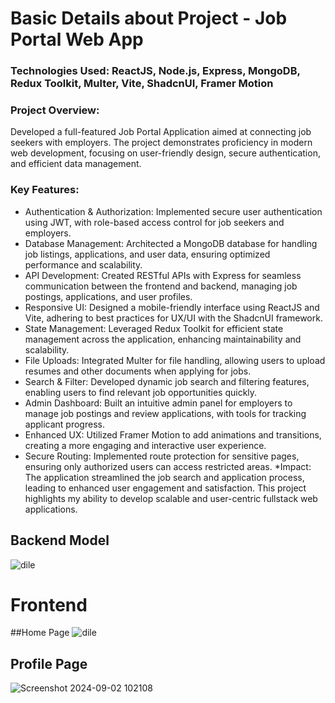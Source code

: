 # Basic  Details about Project - Job Portal Web App
### Technologies Used: ReactJS, Node.js, Express, MongoDB, Redux Toolkit, Multer, Vite, ShadcnUI, Framer Motion

### Project Overview:
Developed a full-featured Job Portal Application aimed at connecting job seekers with employers. The project demonstrates proficiency in modern web development, focusing on user-friendly design, secure authentication, and efficient data management.

### Key Features:
* Authentication & Authorization: Implemented secure user authentication using JWT, with role-based access control for job seekers and employers.
* Database Management: Architected a MongoDB database for handling job listings, applications, and user data, ensuring optimized performance and scalability.
* API Development: Created RESTful APIs with Express for seamless communication between the frontend and backend, managing job postings, applications, and user profiles.
* Responsive UI: Designed a mobile-friendly interface using ReactJS and Vite, adhering to best practices for UX/UI with the ShadcnUI framework.
* State Management: Leveraged Redux Toolkit for efficient state management across the application, enhancing maintainability and scalability.
* File Uploads: Integrated Multer for file handling, allowing users to upload resumes and other documents when applying for jobs.
* Search & Filter: Developed dynamic job search and filtering features, enabling users to find relevant job opportunities quickly.
* Admin Dashboard: Built an intuitive admin panel for employers to manage job postings and review applications, with tools for tracking applicant progress.
* Enhanced UX: Utilized Framer Motion to add animations and transitions, creating a more engaging and interactive user experience.
* Secure Routing: Implemented route protection for sensitive pages, ensuring only authorized users can access restricted areas.
*Impact: The application streamlined the job search and application process, leading to enhanced user engagement and satisfaction. This project highlights my ability to develop scalable and user-centric fullstack web applications.


## Backend Model

![dile](https://github.com/user-attachments/assets/4e27737b-cc29-4006-907b-fcae2877a408)

# Frontend 
##Home Page
![dile](https://github.com/user-attachments/assets/6f4022bb-a16a-426e-a9e4-4294b8032033)
## Profile Page 
![Screenshot 2024-09-02 102108](https://github.com/user-attachments/assets/0c590a96-39c7-4b0f-b9f2-10cfd2deeef3)


